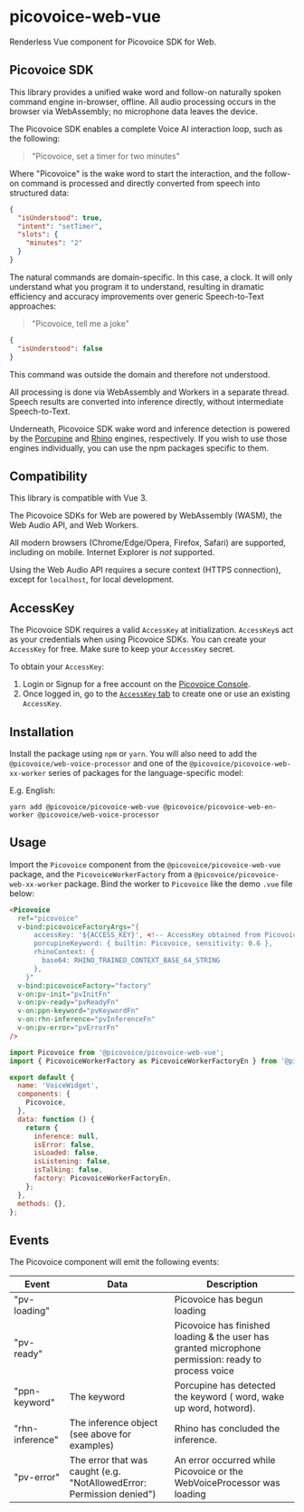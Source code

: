 # picovoice-web-vue

Renderless Vue component for Picovoice SDK for Web.

## Picovoice SDK

This library provides a unified wake word and follow-on naturally spoken command engine in-browser, offline. All audio processing occurs in the browser via WebAssembly; no microphone data leaves the device.

The Picovoice SDK enables a complete Voice AI interaction loop, such as the following:

> "Picovoice, set a timer for two minutes"

Where "Picovoice" is the wake word to start the interaction, and the follow-on command is processed and directly converted from speech into structured data:

```json
{
  "isUnderstood": true,
  "intent": "setTimer",
  "slots": {
    "minutes": "2"
  }
}
```

The natural commands are domain-specific. In this case, a clock. It will only understand what you program it to understand, resulting in dramatic efficiency and accuracy improvements over generic Speech-to-Text approaches:

> "Picovoice, tell me a joke"

```json
{
  "isUnderstood": false
}
```

This command was outside the domain and therefore not understood.

All processing is done via WebAssembly and Workers in a separate thread. Speech results are converted into inference directly, without intermediate Speech-to-Text.

Underneath, Picovoice SDK wake word and inference detection is powered by the [Porcupine](https://picovoice.ai/platform/porcupine/) and [Rhino](https://picovoice.ai/platform/porcupine/) engines, respectively. If you wish to use those engines individually, you can use the npm packages specific to them.

## Compatibility

This library is compatible with Vue 3.

The Picovoice SDKs for Web are powered by WebAssembly (WASM), the Web Audio API, and Web Workers.

All modern browsers (Chrome/Edge/Opera, Firefox, Safari) are supported, including on mobile. Internet Explorer is _not_ supported.

Using the Web Audio API requires a secure context (HTTPS connection), except for `localhost`, for local development.

## AccessKey

The Picovoice SDK requires a valid `AccessKey` at initialization. `AccessKey`s act as your credentials when using Picovoice SDKs.
You can create your `AccessKey` for free. Make sure to keep your `AccessKey` secret.

To obtain your `AccessKey`:
1. Login or Signup for a free account on the [Picovoice Console](https://picovoice.ai/console/).
2. Once logged in, go to the [`AccessKey` tab](https://console.picovoice.ai/access_key) to create one or use an existing `AccessKey`.

## Installation

Install the package using `npm` or `yarn`. You will also need to add the `@picovoice/web-voice-processor` and one of the `@picovoice/picovoice-web-xx-worker` series of packages for the language-specific model:

E.g. English:

```console
yarn add @picovoice/picovoice-web-vue @picovoice/picovoice-web-en-worker @picovoice/web-voice-processor
```

## Usage

Import the `Picovoice` component from the `@picovoice/picovoice-web-vue` package, and the `PicovoiceWorkerFactory` from a `@picovoice/picovoice-web-xx-worker` package. Bind the worker to `Picovoice` like the demo `.vue` file below:

```html
<Picovoice
  ref="picovoice"
  v-bind:picovoiceFactoryArgs="{
      accessKey: '${ACCESS_KEY}', <!-- AccessKey obtained from Picovoice Console (https://picovoice.ai/console/) -->
      porcupineKeyword: { builtin: Picovoice, sensitivity: 0.6 },
      rhinoContext: {
        base64: RHINO_TRAINED_CONTEXT_BASE_64_STRING
      },
    }"
  v-bind:picovoiceFactory="factory"
  v-on:pv-init="pvInitFn"
  v-on:pv-ready="pvReadyFn"
  v-on:ppn-keyword="pvKeywordFn"
  v-on:rhn-inference="pvInferenceFn"
  v-on:pv-error="pvErrorFn"
/>
```

```javascript
import Picovoice from '@picovoice/picovoice-web-vue';
import { PicovoiceWorkerFactory as PicovoiceWorkerFactoryEn } from '@picovoice/picovoice-web-en-worker';

export default {
  name: 'VoiceWidget',
  components: {
    Picovoice,
  },
  data: function () {
    return {
      inference: null,
      isError: false,
      isLoaded: false,
      isListening: false,
      isTalking: false,
      factory: PicovoiceWorkerFactoryEn,
    };
  },
  methods: {},
};
```

## Events

The Picovoice component will emit the following events:

| Event           | Data                                                                  | Description                                                                                         |
| --------------- | --------------------------------------------------------------------- | --------------------------------------------------------------------------------------------------- |
| "pv-loading"    |                                                                       | Picovoice has begun loading                                                                         |
| "pv-ready"      |                                                                       | Picovoice has finished loading & the user has granted microphone permission: ready to process voice |
| "ppn-keyword"   | The keyword                                                           | Porcupine has detected the keyword ( word, wake up word, hotword).                                  |
| "rhn-inference" | The inference object (see above for examples)                         | Rhino has concluded the inference.                                                                  |
| "pv-error"      | The error that was caught (e.g. "NotAllowedError: Permission denied") | An error occurred while Picovoice or the WebVoiceProcessor was loading                              |
